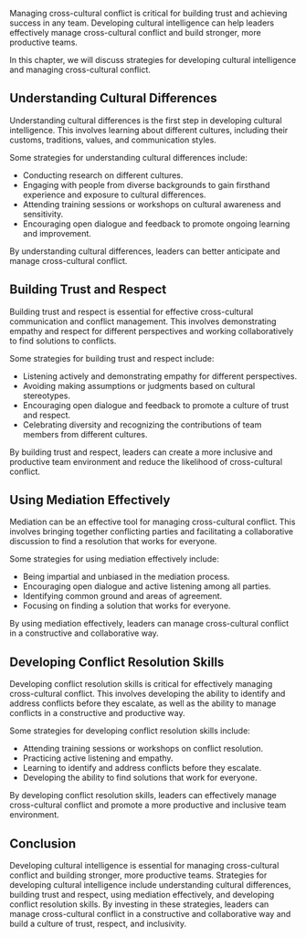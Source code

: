 
Managing cross-cultural conflict is critical for building trust and achieving success in any team. Developing cultural intelligence can help leaders effectively manage cross-cultural conflict and build stronger, more productive teams.

In this chapter, we will discuss strategies for developing cultural intelligence and managing cross-cultural conflict.

Understanding Cultural Differences
----------------------------------

Understanding cultural differences is the first step in developing cultural intelligence. This involves learning about different cultures, including their customs, traditions, values, and communication styles.

Some strategies for understanding cultural differences include:

* Conducting research on different cultures.
* Engaging with people from diverse backgrounds to gain firsthand experience and exposure to cultural differences.
* Attending training sessions or workshops on cultural awareness and sensitivity.
* Encouraging open dialogue and feedback to promote ongoing learning and improvement.

By understanding cultural differences, leaders can better anticipate and manage cross-cultural conflict.

Building Trust and Respect
--------------------------

Building trust and respect is essential for effective cross-cultural communication and conflict management. This involves demonstrating empathy and respect for different perspectives and working collaboratively to find solutions to conflicts.

Some strategies for building trust and respect include:

* Listening actively and demonstrating empathy for different perspectives.
* Avoiding making assumptions or judgments based on cultural stereotypes.
* Encouraging open dialogue and feedback to promote a culture of trust and respect.
* Celebrating diversity and recognizing the contributions of team members from different cultures.

By building trust and respect, leaders can create a more inclusive and productive team environment and reduce the likelihood of cross-cultural conflict.

Using Mediation Effectively
---------------------------

Mediation can be an effective tool for managing cross-cultural conflict. This involves bringing together conflicting parties and facilitating a collaborative discussion to find a resolution that works for everyone.

Some strategies for using mediation effectively include:

* Being impartial and unbiased in the mediation process.
* Encouraging open dialogue and active listening among all parties.
* Identifying common ground and areas of agreement.
* Focusing on finding a solution that works for everyone.

By using mediation effectively, leaders can manage cross-cultural conflict in a constructive and collaborative way.

Developing Conflict Resolution Skills
-------------------------------------

Developing conflict resolution skills is critical for effectively managing cross-cultural conflict. This involves developing the ability to identify and address conflicts before they escalate, as well as the ability to manage conflicts in a constructive and productive way.

Some strategies for developing conflict resolution skills include:

* Attending training sessions or workshops on conflict resolution.
* Practicing active listening and empathy.
* Learning to identify and address conflicts before they escalate.
* Developing the ability to find solutions that work for everyone.

By developing conflict resolution skills, leaders can effectively manage cross-cultural conflict and promote a more productive and inclusive team environment.

Conclusion
----------

Developing cultural intelligence is essential for managing cross-cultural conflict and building stronger, more productive teams. Strategies for developing cultural intelligence include understanding cultural differences, building trust and respect, using mediation effectively, and developing conflict resolution skills. By investing in these strategies, leaders can manage cross-cultural conflict in a constructive and collaborative way and build a culture of trust, respect, and inclusivity.

